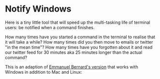 Notify Windows
==============

Here is a tiny little tool that will speed up the multi-tasking life of terminal users: be notified when a command finishes.

How many times have you started a command in the terminal to realise that it will take a while? How many times did you then move to emails or twitter "in the mean time"? How many times have you forgotten about it and read our twitter feed for 30 minutes aka 25 minutes longer than the actual command?

This is an adaption of [Emmanuel Bernard's version](https://emmanuelbernard.com/blog/2015/03/26/being-notified-when-commands-end "Emmanuel Bernard: Get notified when terminal commands end") that works with Windows in addition to Mac and Linux:
